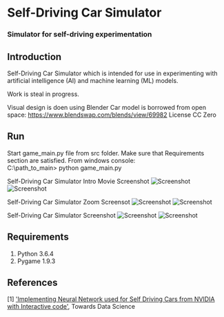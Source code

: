 # Self-Driving Car Simulator
### Simulator for self-driving experimentation

## Introduction
Self-Driving Car Simulator which is intended for use in experimenting with artificial intelligence (AI)
and machine learning (ML) models.

Work is steal in progress.

Visual design is doen using Blender
Car model is borrowed from open space: https://www.blendswap.com/blends/view/69982 License CC Zero


## Run

Start game_main.py file from src folder. Make sure that Requirements section are satisfied.
From windows console:  
C:\path_to_main> python game_main.py

Self-Driving Car Simulator Intro Movie Screenshot
![Screenshot](file://media/SelfDrivingCarScreenshot0.png)
![Screenshot](media/PongGameScreenshot.png)

Self-Driving Car Simulator Zoom Screensot
![Screenshot](file://media/SelfDrivingCarScreenshot1.png)
![Screenshot](media/PongGameLayout.png)

Self-Driving Car Simulator Screenshot
![Screenshot](file://media/SelfDrivingCarScreenshot2.png)
![Screenshot](media/PongGameLayout.png)

## Requirements

1. Python 3.6.4
2. Pygame 1.9.3


## References
[1] ['Implementing Neural Network used for Self Driving Cars from NVIDIA with Interactive code'](https://towardsdatascience.com/implementing-neural-network-used-for-self-driving-cars-from-nvidia-with-interactive-code-manual-aa6780bc70f4), Towards Data Science
